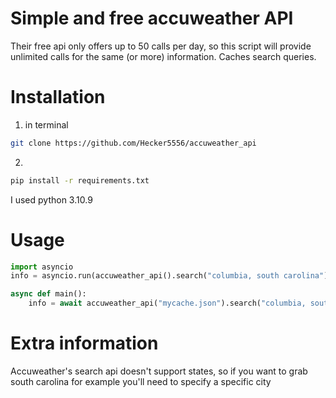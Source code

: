 # Simple and free accuweather API
Their free api only offers up to 50 calls per day, so this script will provide unlimited calls for the same (or more) information.
Caches search queries.

# Installation
1. in terminal
```bash
git clone https://github.com/Hecker5556/accuweather_api
```
2. 
```bash
pip install -r requirements.txt
```

I used python 3.10.9

# Usage
```python
import asyncio
info = asyncio.run(accuweather_api().search("columbia, south carolina"))
```
```python
async def main():
    info = await accuweather_api("mycache.json").search("columbia, south carolina")
```

# Extra information
Accuweather's search api doesn't support states, so if you want to grab south carolina for example you'll need to specify a specific city